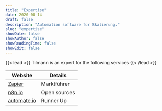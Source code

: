 ```yaml
---
title: "Expertise"
date: 2020-08-14
draft: false
description: "Automation software für Skalierung."
slug: "expertise"
showDate: false
showAuthor: false
showReadingTime: false
showEdit: false
---
```


{{< lead >}}
Tilmann is an expert for the following services
{{< /lead >}}

| Website                            | Details      |
| ---------------------------------- | ------------ |
| [Zapier](https://zapier.com)       | Marktführer  |
| [n8n.io](https://n8n.io)           | Open sources |
| [automate.io](https://automate.io) | Runner Up    |
